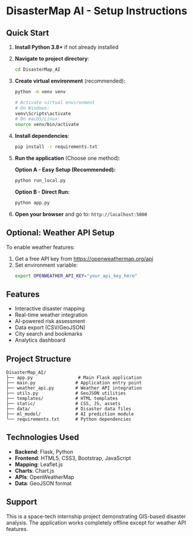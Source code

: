 # DisasterMap AI - Setup Instructions

## Quick Start

1. **Install Python 3.8+** if not already installed
2. **Navigate to project directory**:
   ```bash
   cd DisasterMap_AI
   ```

3. **Create virtual environment** (recommended):
   ```bash
   python -m venv venv
   
   # Activate virtual environment
   # On Windows:
   venv\Scripts\activate
   # On macOS/Linux:
   source venv/bin/activate
   ```

4. **Install dependencies**:
   ```bash
   pip install -r requirements.txt
   ```

5. **Run the application** (Choose one method):
   
   **Option A - Easy Setup (Recommended):**
   ```bash
   python run_local.py
   ```
   
   **Option B - Direct Run:**
   ```bash
   python app.py
   ```

6. **Open your browser** and go to: `http://localhost:5000`

## Optional: Weather API Setup

To enable weather features:
1. Get a free API key from https://openweathermap.org/api
2. Set environment variable:
   ```bash
   export OPENWEATHER_API_KEY="your_api_key_here"
   ```

## Features

- Interactive disaster mapping
- Real-time weather integration
- AI-powered risk assessment
- Data export (CSV/GeoJSON)
- City search and bookmarks
- Analytics dashboard

## Project Structure

```
DisasterMap_AI/
├── app.py                 # Main Flask application
├── main.py               # Application entry point
├── weather_api.py        # Weather API integration
├── utils.py              # GeoJSON utilities
├── templates/            # HTML templates
├── static/               # CSS, JS, assets
├── data/                 # Disaster data files
├── ml_model/             # AI prediction module
└── requirements.txt      # Python dependencies
```

## Technologies Used

- **Backend**: Flask, Python
- **Frontend**: HTML5, CSS3, Bootstrap, JavaScript
- **Mapping**: Leaflet.js
- **Charts**: Chart.js
- **APIs**: OpenWeatherMap
- **Data**: GeoJSON format

## Support

This is a space-tech internship project demonstrating GIS-based disaster analysis.
The application works completely offline except for weather API features.
